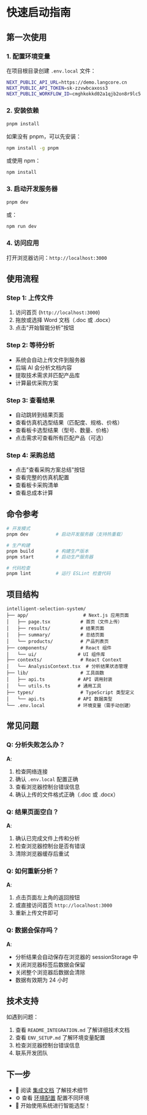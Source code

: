 # 快速启动指南

## 第一次使用

### 1. 配置环境变量

在项目根目录创建 `.env.local` 文件：

```bash
NEXT_PUBLIC_API_URL=https://demo.langcore.cn
NEXT_PUBLIC_API_TOKEN=sk-zzvwbcaxoss3
NEXT_PUBLIC_WORKFLOW_ID=cmghkokkd02a1qjb2on8r9lc5
```

### 2. 安装依赖

```bash
pnpm install
```

如果没有 pnpm，可以先安装：
```bash
npm install -g pnpm
```

或使用 npm：
```bash
npm install
```

### 3. 启动开发服务器

```bash
pnpm dev
```

或：
```bash
npm run dev
```

### 4. 访问应用

打开浏览器访问：`http://localhost:3000`

## 使用流程

### Step 1: 上传文件
1. 访问首页 (`http://localhost:3000`)
2. 拖放或选择 Word 文档（.doc 或 .docx）
3. 点击"开始智能分析"按钮

### Step 2: 等待分析
- 系统会自动上传文件到服务器
- 后端 AI 会分析文档内容
- 提取技术需求并匹配产品库
- 计算最优采购方案

### Step 3: 查看结果
- 自动跳转到结果页面
- 查看仿真机选型结果（匹配度、规格、价格）
- 查看板卡选型结果（型号、数量、价格）
- 点击需求可查看所有匹配产品（可选）

### Step 4: 采购总结
- 点击"查看采购方案总结"按钮
- 查看完整的仿真机配置
- 查看板卡采购清单
- 查看总成本计算

## 命令参考

```bash
# 开发模式
pnpm dev          # 启动开发服务器（支持热重载）

# 生产构建
pnpm build        # 构建生产版本
pnpm start        # 启动生产服务器

# 代码检查
pnpm lint         # 运行 ESLint 检查代码
```

## 项目结构

```
intelligent-selection-system/
├── app/                    # Next.js 应用页面
│   ├── page.tsx           # 首页（文件上传）
│   ├── results/           # 结果页面
│   ├── summary/           # 总结页面
│   └── products/          # 产品列表页
├── components/            # React 组件
│   └── ui/               # UI 组件库
├── contexts/              # React Context
│   └── AnalysisContext.tsx  # 分析结果状态管理
├── lib/                   # 工具函数
│   ├── api.ts            # API 调用封装
│   └── utils.ts          # 通用工具
├── types/                 # TypeScript 类型定义
│   └── api.ts            # API 数据类型
└── .env.local            # 环境变量（需手动创建）
```

## 常见问题

### Q: 分析失败怎么办？
**A**: 
1. 检查网络连接
2. 确认 `.env.local` 配置正确
3. 查看浏览器控制台错误信息
4. 确认上传的文件格式正确（.doc 或 .docx）

### Q: 结果页面空白？
**A**: 
1. 确认已完成文件上传和分析
2. 检查浏览器控制台是否有错误
3. 清除浏览器缓存后重试

### Q: 如何重新分析？
**A**: 
1. 点击页面左上角的返回按钮
2. 或直接访问首页 `http://localhost:3000`
3. 重新上传文件即可

### Q: 数据会保存吗？
**A**: 
- 分析结果会自动保存在浏览器的 sessionStorage 中
- 关闭浏览器标签后数据会保留
- 关闭整个浏览器后数据会清除
- 数据有效期为 24 小时

## 技术支持

如遇到问题：
1. 查看 `README_INTEGRATION.md` 了解详细技术文档
2. 查看 `ENV_SETUP.md` 了解环境变量配置
3. 检查浏览器控制台错误信息
4. 联系开发团队

## 下一步

- 📖 阅读 [集成文档](./README_INTEGRATION.md) 了解技术细节
- ⚙️ 查看 [环境配置](./ENV_SETUP.md) 配置不同环境
- 🚀 开始使用系统进行智能选型！

